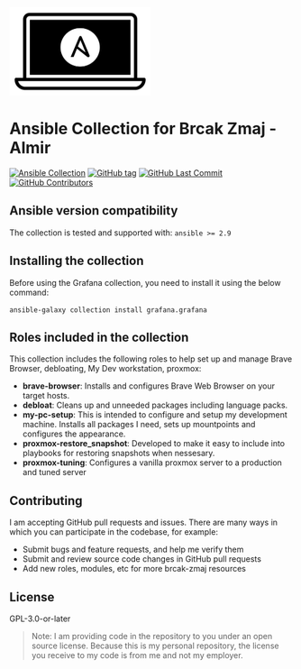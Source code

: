 <img src="https://raw.githubusercontent.com/geerlingguy/mac-dev-playbook/master/files/Mac-Dev-Playbook-Logo.png" width="250" height="156" alt="Playbook Logo" />

# Ansible Collection for Brcak Zmaj - Almir 

[![Ansible Collection](https://img.shields.io/badge/brcak.zmaj-brightgreen)](https://galaxy.ansible.com/ui/repo/published/brcak-zmaj/almir.ansible)
[![GitHub tag](https://img.shields.io/github/tag/brcak-zmaj/brcak-zmaj-ansible-collection.svg)](https://github.com/brcak-zmaj/almir.ansible/tags)
[![GitHub Last Commit](https://img.shields.io/github/last-commit/brcak-zmaj/almir.ansible)](https://github.com/brcak-zmaj/almir.ansible/tags)
[![GitHub Contributors](https://img.shields.io/github/contributors/brcak-zmaj/almir.ansible)](https://github.com/brcak-zmaj/almir.ansible/tags)


## Ansible version compatibility

The collection is tested and supported with: `ansible >= 2.9`

## Installing the collection

Before using the Grafana collection, you need to install it using the below command:

```shell
ansible-galaxy collection install grafana.grafana
```

## Roles included in the collection

This collection includes the following roles to help set up and manage Brave Browser, debloating, My Dev workstation, proxmox:

- **brave-browser**: Installs and configures Brave Web Browser on your target hosts.
- **debloat**: Cleans up and unneeded packages including language packs.
- **my-pc-setup**: This is intended to configure and setup my development machine. Installs all packages I need, sets up mountpoints and configures the appearance.
- **proxmox-restore_snapshot**: Developed to make it easy to include into playbooks for restoring snapshots when nessesary.
- **proxmox-tuning**: Configures a vanilla proxmox server to a production and tuned server

## Contributing

I am accepting GitHub pull requests and issues. There are many ways in which you can participate in the codebase, for example:

-   Submit bugs and feature requests, and help me verify them
-   Submit and review source code changes in GitHub pull requests
-   Add new roles, modules, etc for more brcak-zmaj resources

## License

GPL-3.0-or-later

> Note: I am providing code in the repository to you under an open source license. Because this is my personal repository, the license you receive to my code is from me and not my employer.